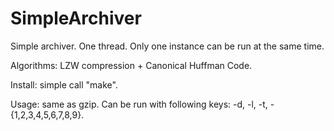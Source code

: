 # SimpleArchiver
Simple archiver. One thread. Only one instance can be run at the same time.

Algorithms: LZW compression + Canonical Huffman Code.

Install: simple call "make".

Usage: same as gzip. Can be run with following keys: -d, -l, -t, -{1,2,3,4,5,6,7,8,9}.
